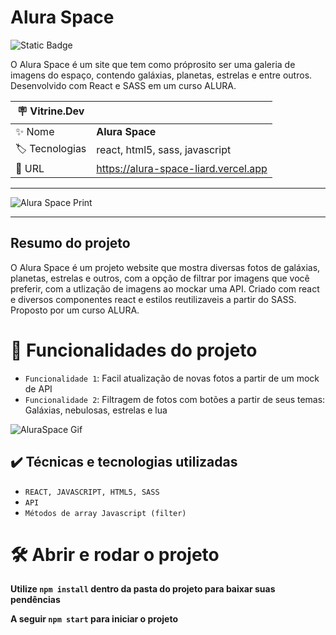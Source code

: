 <h1> Alura Space </h1>

![Static Badge](https://img.shields.io/badge/Status-_Finalizado-green?style=for-the-badge)

O Alura Space é um site que tem como próprosito ser uma galeria de imagens do espaço, contendo galáxias, planetas, estrelas e entre outros. Desenvolvido com React e SASS em um curso ALURA.

| :placard: Vitrine.Dev |     |
| -------------  | --- |
| :sparkles: Nome        | **Alura Space**
| :label: Tecnologias | react, html5, sass, javascript
| :rocket: URL         | https://alura-space-liard.vercel.app

<hr>

![Alura Space Print](https://github.com/joaoplgaspar/alura-space/assets/130015259/6a0b8c6b-bd8c-4c24-a65e-1221d286a165#vitrinedev)

<hr>

## Resumo do projeto

O Alura Space é um projeto website que mostra diversas fotos de galáxias, planetas, estrelas e outros, com a opção de filtrar por imagens que você preferir, com a utlização de imagens ao mockar uma API. Criado com react e diversos componentes react e estilos reutilizaveis a partir do SASS. Proposto por um curso ALURA.

# :hammer: Funcionalidades do projeto

- `Funcionalidade 1`: Facil atualização de novas fotos a partir de um mock de API
- `Funcionalidade 2`: Filtragem de fotos com botões a partir de seus temas: Galáxias, nebulosas, estrelas e lua

![AluraSpace Gif](https://github.com/joaoplgaspar/alura-space/assets/130015259/6929c2bb-4df7-484d-8575-908199310a72)

## ✔️ Técnicas e tecnologias utilizadas
- ``REACT, JAVASCRIPT, HTML5, SASS``
- ``API``
- ``Métodos de array Javascript (filter)``

# 🛠️ Abrir e rodar o projeto

**Utilize `npm install` dentro da pasta do projeto para baixar suas pendências**

**A seguir `npm start` para iniciar o projeto**
